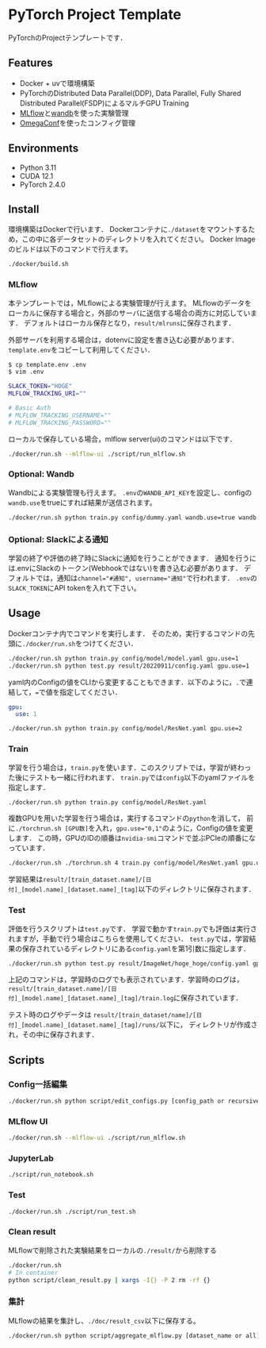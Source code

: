 # PyTorch Project Template

PyTorchのProjectテンプレートです．

## Features

- Docker + uvで環境構築
- PyTorchのDistributed Data Parallel(DDP), Data Parallel, Fully Shared Distributed Parallel(FSDP)によるマルチGPU Training
- [MLflow](https://mlflow.org)と[wandb](https://www.wandb.jp)を使った実験管理
- [OmegaConf](https://github.com/omry/omegaconf)を使ったコンフィグ管理

## Environments

- Python 3.11
- CUDA 12.1
- PyTorch 2.4.0

## Install

環境構築はDockerで行います．
Dockerコンテナに`./dataset`をマウントするため，この中に各データセットのディレクトリを入れてください。
Docker Imageのビルドは以下のコマンドで行えます。

```bash
./docker/build.sh
```

### MLflow

本テンプレートでは，MLflowによる実験管理が行えます。
MLflowのデータをローカルに保存する場合と，外部のサーバに送信する場合の両方に対応しています．
デフォルトはローカル保存となり，`result/mlruns`に保存されます．

外部サーバを利用する場合は，dotenvに設定を書き込む必要があります．
`template.env`をコピーして利用してください．

```bash
$ cp template.env .env
$ vim .env

SLACK_TOKEN="HOGE"
MLFLOW_TRACKING_URI=""

# Basic Auth
# MLFLOW_TRACKING_USERNAME=""
# MLFLOW_TRACKING_PASSWORD=""
```

ローカルで保存している場合，mlflow server(ui)のコマンドは以下です．

```bash
./docker/run.sh --mlflow-ui ./script/run_mlflow.sh
```

### Optional: Wandb

Wandbによる実験管理も行えます。
`.env`の`WANDB_API_KEY`を設定し、configの`wandb.use`をtrueにすれば結果が送信されます。

```bash
./docker/run.sh python train.py config/dummy.yaml wandb.use=true wandb.project_name="hoge"
```

### Optional: Slackによる通知

学習の終了や評価の終了時にSlackに通知を行うことができます．
通知を行うには.envにSlackのトークン(Webhookではない)を書き込む必要があります．
デフォルトでは，通知は`channel="#通知", username="通知"`で行われます．
`.env`の`SLACK_TOKEN`にAPI tokenを入れて下さい。

## Usage

Dockerコンテナ内でコマンドを実行します．
そのため，実行するコマンドの先頭に`./docker/run.sh`をつけてください．

```bash
./docker/run.sh python train.py config/model/model.yaml gpu.use=1
./docker/run.sh python test.py result/20220911/config.yaml gpu.use=1
```

yaml内のConfigの値をCLIから変更することもできます．以下のように，`.`で連結して，`=`で値を指定してください．

```yaml
gpu:
  use: 1
```

```bash
./docker/run.sh python train.py config/model/ResNet.yaml gpu.use=2
```

### Train

学習を行う場合は，`train.py`を使います．このスクリプトでは，学習が終わった後にテストも一緒に行われます．
`train.py`では`config`以下のyamlファイルを指定します．

```bash
./docker/run.sh python train.py config/model/ResNet.yaml
```

複数GPUを用いた学習を行う場合は，実行するコマンドの`python`を消して，
前に`./torchrun.sh [GPU数]`を入れ，`gpu.use="0,1"`のように，Configの値を変更します．
この時，GPUのIDの順番は`nvidia-smi`コマンドで並ぶPCIeの順番になっています．

```bash
./docker/run.sh ./torchrun.sh 4 train.py config/model/ResNet.yaml gpu.use="0,1,2,3"
```

学習結果は`result/[train_dataset.name]/[日付]_[model.name]_[dataset.name]_[tag]`以下のディレクトリに保存されます．

### Test

評価を行うスクリプトは`test.py`です．
学習で動かす`train.py`でも評価は実行されますが，手動で行う場合はこちらを使用してください．
`test.py`では，学習結果の保存されているディレクトリにある`config.yaml`を第1引数に指定します．

```bash
./docker/run.sh python test.py result/ImageNet/hoge_hoge/config.yaml gpu.use=7
```

上記のコマンドは，学習時のログでも表示されています．学習時のログは，
`result/[train_dataset.name]/[日付]_[model.name]_[dataset.name]_[tag]/train.log`に保存されています．

テスト時のログやデータは
`result/[train_dataset/name]/[日付]_[model.name]_[dataset.name]_[tag]/runs/`以下に，
ディレクトリが作成され，その中に保存されます．

## Scripts

### Config一括編集

```bash
./docker/run.sh python script/edit_configs.py [config_path or recursive directory] "params.hoge=aa,params.fuga=bb"
```

### MLflow UI

```bash
./docker/run.sh --mlflow-ui ./script/run_mlflow.sh
```

### JupyterLab

```bash
./script/run_notebook.sh
```

### Test

```bash
./docker/run.sh ./script/run_test.sh
```

### Clean result

MLflowで削除された実験結果をローカルの`./result/`から削除する

```bash
./docker/run.sh
# In container
python script/clean_result.py | xargs -I{} -P 2 rm -rf {}
```

### 集計

MLflowの結果を集計し、`./doc/result_csv`以下に保存する。

```bash
./docker/run.sh python script/aggregate_mlflow.py [dataset_name or all]
```

